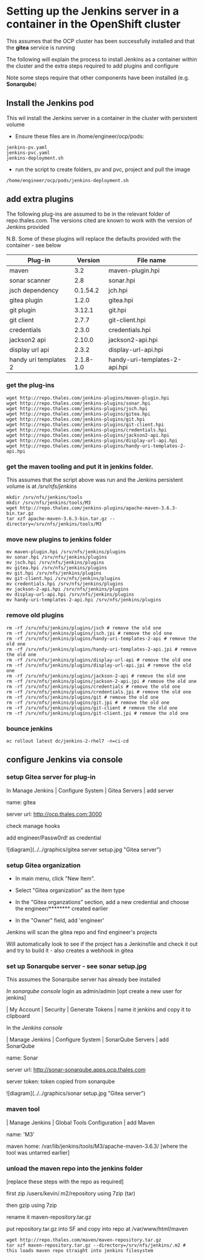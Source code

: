 # Setting up the Jenkins server in a container in the OpenShift cluster

This assumes that the OCP cluster has been successfully installed and that the **gitea** service is running

The following will explain the process to install Jenkins as a container within the cluster and the extra steps required to add plugins and configure

Note some steps require that other components have been installed (e.g. **Sonarqube**)

## Install the Jenkins pod

This wil install the Jenkins server in a container in the cluster with persistent volume

* Ensure these files are in /home/engineer/ocp/pods:

```
jenkins-pv.yaml
jenkins-pvc.yaml
jenkins-deployment.sh
```

* run the script to create folders, pv and pvc, project and pull the image

```
/home/engineer/ocp/pods/jenkins-deployment.sh
```

## add extra plugins

The following plug-ins are assumed to be in the relevant folder of repo.thales.com. The versions cited are known to work with the version of Jenkins provided 

N.B. Some of these plugins will replace the defaults provided with the container - see below

| Plug-in | Version    | File name |
| ----- |------| --------- |
| maven    | 3.2 | maven-plugin.hpi |
| sonar scanner      | 2.8      |  sonar.hpi |
| jsch dependency | 0.1.54.2 | jch.hpi |
| gitea plugin | 1.2.0 | gitea.hpi |
| git plugin | 3.12.1 | git.hpi |
| git client | 2.7.7 | git-client.hpi |
| credentials | 2.3.0 | credentials.hpi |
| jackson2 api | 2.10.0 | jackson2-api.hpi |
| display url api | 2.3.2 | display-url-api.hpi |
| handy uri templates 2 | 2.1.8-1.0 | handy-uri-templates-2-api.hpi |


### get the plug-ins


```
wget http://repo.thales.com/jenkins-plugins/maven-plugin.hpi
wget http://repo.thales.com/jenkins-plugins/sonar.hpi
wget http://repo.thales.com/jenkins-plugins/jsch.hpi
wget http://repo.thales.com/jenkins-plugins/gitea.hpi
wget http://repo.thales.com/jenkins-plugins/git.hpi
wget http://repo.thales.com/jenkins-plugins/git-client.hpi
wget http://repo.thales.com/jenkins-plugins/credentials.hpi
wget http://repo.thales.com/jenkins-plugins/jackson2-api.hpi
wget http://repo.thales.com/jenkins-plugins/display-url-api.hpi
wget http://repo.thales.com/jenkins-plugins/handy-uri-templates-2-api.hpi
```

### get the maven tooling and put it in jenkins folder.

This assumes that the script above was run and the Jenkins persistent volume is at _/srv/nfs/jenkins_

```
mkdir /srv/nfs/jenkins/tools
mkdir /srv/nfs/jenkins/tools/M3
wget http://repo.thales.com/jenkins-plugins/apache-maven-3.6.3-bin.tar.gz
tar xzf apache-maven-3.6.3-bin.tar.gz --directory=/srv/nfs/jenkins/tools/M3
```

### move new plugins to jenkins folder

```
mv maven-plugin.hpi /srv/nfs/jenkins/plugins
mv sonar.hpi /srv/nfs/jenkins/plugins
mv jsch.hpi /srv/nfs/jenkins/plugins
mv gitea.hpi /srv/nfs/jenkins/plugins
mv git.hpi /srv/nfs/jenkins/plugins
mv git-client.hpi /srv/nfs/jenkins/plugins
mv credentials.hpi /srv/nfs/jenkins/plugins
mv jackson-2-api.hpi /srv/nfs/jenkins/plugins
mv display-url-api.hpi /srv/nfs/jenkins/plugins
mv handy-uri-templates-2-api.hpi /srv/nfs/jenkins/plugins
```

### remove old plugins

```
rm -rf /srv/nfs/jenkins/plugins/jsch # remove the old one
rm -rf /srv/nfs/jenkins/plugins/jsch.jpi # remove the old one
rm -rf /srv/nfs/jenkins/plugins/handy-uri-templates-2-api # remove the old one
rm -rf /srv/nfs/jenkins/plugins/handy-uri-templates-2-api.jpi # remove the old one
rm -rf /srv/nfs/jenkins/plugins/display-url-api # remove the old one
rm -rf /srv/nfs/jenkins/plugins/display-url-api.jpi # remove the old one
rm -rf /srv/nfs/jenkins/plugins/jackson-2-api # remove the old one
rm -rf /srv/nfs/jenkins/plugins/jackson-2-api.jpi # remove the old one
rm -rf /srv/nfs/jenkins/plugins/credentials # remove the old one
rm -rf /srv/nfs/jenkins/plugins/credentials.jpi # remove the old one
rm -rf /srv/nfs/jenkins/plugins/git # remove the old one
rm -rf /srv/nfs/jenkins/plugins/git.jpi # remove the old one
rm -rf /srv/nfs/jenkins/plugins/git-client # remove the old one
rm -rf /srv/nfs/jenkins/plugins/git-client.jpi # remove the old one
```

### bounce jenkins

```
oc rollout latest dc/jenkins-2-rhel7 -n=ci-cd
```


## configure Jenkins via console

### setup Gitea server for plug-in

In Manage Jenkins | Configure System | Gitea Servers | add server

name: gitea 

server url: http://ocp.thales.com:3000

check manage hooks

add engineer/Passw0rd! as credential

![diagram](../../graphics/gitea server setup.jpg "Gitea server")

### setup Gitea organization

* In main menu, click "New Item".

* Select "Gitea organization" as the item type

* In the "Gitea organzations" section, add a new credential and choose the engineer/******** created earlier

* In the "Owner" field, add 'engineer'

Jenkins will scan the gitea repo and find engineer's projects 

Will automatically look to see if the project has a Jenkinsfile and check it out and try to build it - also creates a webhook in gitea


### set up Sonarqube  server  - see sonar setup.jpg

This assumes the Sonarqube server has already bee installed 

_In sonarqube console_ login as admin/admin [opt create a new user for jenkins] 

| My Account | Security | Generate Tokens | name it jenkins and copy it to clipboard

In the _Jenkins console_

| Manage Jenkins | Configure System | SonarQube Servers | add SonarQube

name: Sonar

server url: http://sonar-sonarqube.apps.ocp.thales.com 

server token: token copied from sonarqube 

![diagram](../../graphics/sonar setup.jpg "Gitea server")

### maven tool

| Manage Jenkins | Global Tools Configuration | add Maven 

name: 'M3' 

maven home: /var/lib/jenkins/tools/M3/apache-maven-3.6.3/ [where the tool was untarred earlier]

### unload the maven repo into the jenkins folder

[replace these steps with the repo as required]

first zip /users/kevin/.m2/repository using 7zip (tar)

then gzip using 7zip

rename it maven-repository.tar.gz

put repository.tar.gz into SF and copy into repo at /var/www/html/maven

```
wget http://repo.thales.com/maven/maven-repository.tar.gz
tar xzf maven-repository.tar.gz --directory=/srv/nfs/jenkins/.m2 # this loads maven repo straight into jenkins filesystem
```